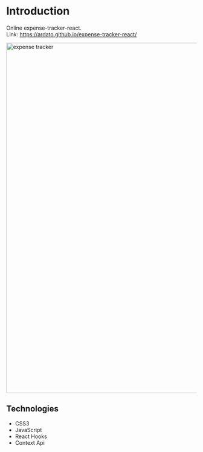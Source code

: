 

# Introduction
Online expense-tracker-react.  
Link: https://ardato.github.io/expense-tracker-react/

<img width="926" alt="‏‏expense tracker" src="https://user-images.githubusercontent.com/57451519/88383930-23674800-cdb4-11ea-8b76-def51d7fe594.PNG">



## Technologies
- CSS3
- JavaScript
- React Hooks 
- Context Api




